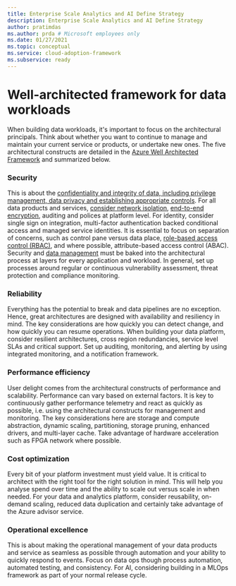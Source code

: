 ```yaml
---
title: Enterprise Scale Analytics and AI Define Strategy
description: Enterprise Scale Analytics and AI Define Strategy
author: pratimdas
ms.author: prda # Microsoft employees only
ms.date: 01/27/2021
ms.topic: conceptual
ms.service: cloud-adoption-framework
ms.subservice: ready
---
```


# Well-architected framework for data workloads

When building data workloads, it's important to focus on the architectural principals. Think about whether you want to continue to manage and maintain your current service or products, or undertake new ones. The five architectural constructs are detailed in the [Azure Well Architected Framework](/azure/architecture/framework/) and summarized below.  

### Security

This is about the [confidentiality and integrity of data, including privilege management, data privacy and establishing appropriate controls](https://azure.microsoft.com/resources/seven-key-principles-of-cloud-security-and-privacy/). For all data products and services, [consider network isolation](/azure/security/fundamentals/network-best-practices), [end-to-end encryption](/azure/security/fundamentals/encryption-overview), auditing and polices at platform level. For identity, consider single sign on integration, multi-factor authentication backed conditional access and managed service identities. It is essential to focus on separation of concerns, such as control pane versus data place, [role-based access control (RBAC)](/azure/role-based-access-control/overview), and where possible, attribute-based access control (ABAC). Security and [data management](/azure/architecture/patterns/category/data-management) must be baked into the architectural process at layers for every application and workload. In general, set up processes around regular or continuous vulnerability assessment, threat protection and compliance monitoring.

### Reliability

Everything has the potential to break and data pipelines are no exception. Hence, great architectures are designed with availability and resiliency in mind. The key considerations are how quickly you can detect change, and how quickly you can resume operations. When building your data platform, consider resilient architectures, cross region redundancies, service level SLAs and critical support. Set up auditing, monitoring, and alerting by using integrated monitoring, and a notification framework.

### Performance efficiency

User delight comes from the architectural constructs of performance and scalability. Performance can vary based on external factors. It is key to continuously gather performance telemetry and react as quickly as possible, i.e. using the architectural constructs for management and monitoring. The key considerations here are storage and compute abstraction, dynamic scaling, partitioning, storage pruning, enhanced drivers, and multi-layer cache. Take advantage of hardware acceleration such as FPGA network where possible.

### Cost optimization

Every bit of your platform investment must yield value. It is critical to architect with the right tool for the right solution in mind. This will help you analyse spend over time and the ability to scale out versus scale in when needed. For your data and analytics platform, consider reusability, on-demand scaling, reduced data duplication and certainly take advantage of the Azure advisor service.  

### Operational excellence

This is about making the operational management of your data products and service as seamless as possible through automation and your ability to quickly respond to events. Focus on data ops though process automation, automated testing, and consistency. For AI, considering building in a MLOps framework as part of your normal release cycle.